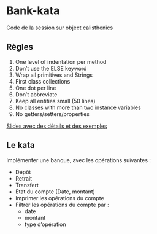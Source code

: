 # Bank-kata

Code de la session sur object calisthenics

## Règles

1. One level of indentation per method
2. Don’t use the ELSE keyword
3. Wrap all primitives and Strings
4. First class collections
5. One dot per line
6. Don’t abbreviate
7. Keep all entities small (50 lines)
8. No classes with more than two instance variables
9. No getters/setters/properties

[Slides avec des détails et des exemples](https://drive.google.com/open?id=11EG_Ha_qiUA8fUM2TY07Dfj3qUwg16hf)


## Le kata

Implémenter une banque, avec les opérations suivantes :
- Dépôt
- Retrait
- Transfert
- Etat du compte (Date, montant)
- Imprimer les opérations du compte
- Filtrer les opérations du compte par :
  - date
  - montant
  - type d’opération

